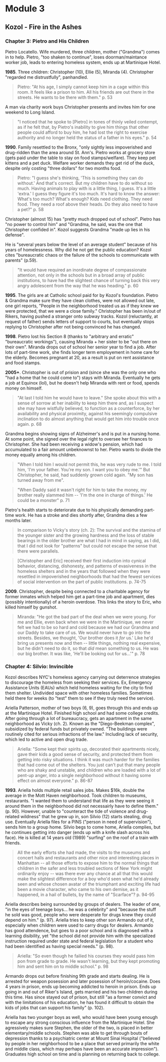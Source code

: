 Module 3
========

Kozol - Fire in the Ashes
-------------------------

### Chapter 3: Pietro and His Children

Pietro Locatello. Wife murdered, three children, mother ("Grandma") comes in to help. Pietro, "too shaken to continue", loses doorman/maintance worker job, leads to entering homeless system, ends up at Martinique Hotel.

**1985**. Three children: Christopher (10), Ellie (5), Miranda (4). Christopher "regarded me distrustfully", panhandled.

> Pietro: "At his age, I simply cannot keep him in a cage within this room. It feels like a prison to him. All his friends are out there in the streets. He wants to be there with them."
> p. 53

A man via charity work buys Christopher presents and invites him for one weekend to Long Island.

> "I noticed that he spoke to [Pietro] in tones of thinly veiled contempt, as if he felt that, by Pietro's inability to give him things that other people could afford to buy him, he had lost the right to exercise authority and no longer held the status of a father in his eyes."
> p. 54

**1990**. Family resettled to the Bronx, "only sightly less impoverished and drug-ridden than the area around St. Ann's. Pietro works at grocery store (gets paid under the table to stay on food stamps/welfare). They keep pet kittens and a pet duck. Welfare worker demands they get rid of the duck, despite only costing "three dollars" for two months food. 

> Pietro: "I guess she's thinking, 'This is something they can do without.' And that's correct. But my children have to do without so much. Having animals to play with is a little thing, I guess. It's a little 'extra.' I guess they figure it's too much. It's hard to know the answer: What's too much? What's enough? Kids need clothing. They need food. They need a roof above their heads. Do they also need to have a pet?"
> p. 58

Christopher (almost 15) has "pretty much dropped out of school". Pietro has "no power to control him" and "Grandma, he said, was the one that Christopher confided in". Kozol suggests Grandma "made up lies in his defense".

He is "several years below the level of an average student" because of his years of homelessness. Why did he not get the public education? Kozol cites "bureaucratic chaos or the failure of the schools to communicate with parents" (p.59).

> "It would have required an inordinate degree of compassionate attention, not only in the schools but in a broad array of public institutions, to have had the slightest chance of turning back this very angry adolescent from the way that he was heading."
> p. 60

**1995**. The girls are at Catholic school paid for by Kozol's foundation. Pietro & Grandma make sure they have clean clothes, were not allowed out late, one girl reports, "People in the neighborhood treated us as if they knew we were protected, that we were a close family." Christopher has been in/out of Rikers, having pushed a stranger onto subway tracks. Kozol (reluctantly, at request of father) sends letters of support to courts, but eventually stops replying to Christopher after not being convinced he has changed.

**1998**. Pietro lost his Section 8 (thanks to "arbitrary and erratic" "bureaucratic workings"), causing Miranda + her sister to be "out there on their own". Miranda drops out of school her senior year to find a job. After lots of part-time work, she finds longer term employement in home care for the elderly. Becomes pregnant at 20, as a result is put on rent assistance and food stamps.

**2005+**. Christopher is out of prision and (since she was the only one who "had a home that he could come to") stays with Miranda. Eventually he gets a job at Equinox (lol), but he doesn't help Miranda with rent or food, spends money on himself.

> "At last I told him he would have to leave." She spoke about this with a sense of sorrow at her inability to keep him there and, as I suspect she may have wistfully believed, to function as a counterforce, by her availability and physical proximity, against his seemingly compulsive inclination to do almost anything that would get him into trouble once again.
> p. 68

Grandma begins showing signs of Alzheimer's and is put in a nursing home. At some point, she signed over the legal right to oversee her finances to Christopher. She had been receiving a widow's pension, which had accumulated to a fair amount unbeknownst to her. Pietro wants to divide the money equally among his children.

> "When I told him I would not permit this, he was very rude to me. I told him, 'I'm your father. You're my son. I want you to obey me.'"  But Christopher, he said, had suddenly grown cold again. "My son has turned away from me".

> "When Daddy said it wasn't right for him to take the money, my brother really slammed him -- 'I'm the one in charge of things.' He could be a monster"
> p. 71

Pietro's health starts to deteriorate due to his physically demanding part-time work. He has a stroke and dies shortly after, Grandma dies a few months later.

> In comparison to Vicky's story (ch. 2): The survival and the stamina of the younger sister and the growing hardness and the loss of stable bearings in the older brother are what I had in mind in saying, as I did, that I did not look for "patterns" but could not escape the sense that there were parallels.

> [Christopher and Eric] received their first induction into cynical behavior, distancing, dishonesty, and patterns of evasiveness in the homeless shelters and in the years that followed when they were resettled in impoverished neighborhoods that had the fewest services of social intervention on the part of public institutions.
> p. 74-75

**2009**. Christopher, despite being connected to a charitable agency for former inmates which helped him get a part-time job and apartment, dies (possibly intentionally) of a heroin overdose. This links the story to Eric, who killed himself by gunshot.

> Miranda: "He got the bad part of the deal when we were young. For me and Ellie, even back when we were in the Martinique, we never felt we had to be so hard and cold because we had our Grandma and our Daddy to take care of us. We would never have to go into the streets. Besides, we thought, 'Our brother does it *for* us.' Like he'd bring us presents now and then -- little things, nothing real expensive, but he didn't need to do it, so that *did* mean something to us. He was our big brother. It was like, 'He'll be looking out for us...'"
> p. 78

### Chapter 4: Silvio: Invincible

Kozol describes NYC's homeless agency carrying out deterrence strategies to discourage the homeless from seeking their services. Ex, Emergency Assistance Units (EAUs) which held homeless waiting for the city to find them shelter. Undivided space with other homeless families. Sometimes held there for weeks (to "test" them to see if they truly need the service).

Ariella Patterson, mother of two boys (6, 9), goes through this and ends up at the Martinique Hotel. Finished high school and had some college credits. After going through a lot of bureaucracy, gets an apartment in the same neighborhood as Vicky (ch. 2). Known as the "Diego-Beekman complex", subsidized by federal funds but privately owned. "The buildings were routinely cited for serious infractions of the law." Including lack of security, which led to active and open drug trade.

> Ariella: "Some kept their spirits up, decorated their apartments nicely, gave their kids a good sense of security, and protected them from getting into risky situations. I think it was much harder for the families that had come out of the shelters. You just can't put that many people who are shaky and unstable, and children who are loaded with a lot of pent-up anger, into a single neighborhood without it having some effect on almost everyone."
> p. 86-87

**1993**. Ariella holds multiple retail sales jobs. Makes $16k, double the average in the Mott Haven neighborhood. Took children to museums, restaurants. "I wanted them to understand that life as they were seeing it around them in the neighborhood did not necessairly have to define them." (p. 90). However, unable to "counteract the tide of violence and drug-related wildness" that he grew up in, son Silvio (12) starts stealing, drug use. Eventually Ariella files for a PINS ("person in need of supervision"), sends him to a group home. Silvio begs to come home, Ariella complies, but he continues getting into danger (ends up with a knife slash across his face). He is killed at 14 years old (1989) "surfing" on the roof of a train with friends.

> All the early efforts she had made, the visits to the museums and concert halls and restaurants and other nice and interesting places in Manhattan -- all those efforts to expose him to the normal things that children in the safer and less troubled sections of New York might ordinarily enjoy -- was there ever any chance at all that this would make the silghtest difference for a boy who'd seen what he'd already seen and whose chosen avatar of the triumphant and exciting life had been a movie character, who came to his own demise, as it happened, in a hail of bullets, by the name of "Scarface"?
> p. 94-95

Ariella describes being surrounded by groups of dealers. The leader of one, "in the eyes of teenage boys... he was a celebrity" and "because the stuff he sold was good, people who were desperate for drugs knew they could depend on him." (p. 97). Ariella tries to keep other son Armando out of it, especially when children were used to carry drugs for dealers. Armando has good attendence, but goes to a poor school and is diagnosed with a learning disibility, yet "the school did not provide him with the specialized instruction required under state and federal legislation for a student who had been identified as having special needs." (p. 98).

> Ariella: "So even though he failied his courses they would pass him pon from grade to grade. He wasn't learning, but they kept promoting him and sent him on to middle school."
> p. 98

Armando drops out before finishing 9th grade and starts dealing. He is arrested for weapon posession and later posession of heroin/cocaine. Does 4 years in prison, ends up becoming addicted to heroin in prison. Ends up going in and out of Riker's Island, gets married and his two children during this time. Has since stayed out of prison, but still "as a former convict and with the limitations of his education, he has found it difficult to obtain the kids of jobs that can support his family" (p. 102).

Ariella has two younger boys as well, who would have been young enough to escape any strong conscious influence from the Martinique Hotel. She agressively makes sure Stephen, the older of the two, is placed in better elementary/middle schools. Stephen was able to get through bouts of depression thanks to a psychiatric center at Mount Sinai Hospital ("believed by people in her neighborhood to be a place that served primarily the white and middle class, which may perhaps have been an accurate impression"). Graduates high school on time and is planning on returning back to college.
